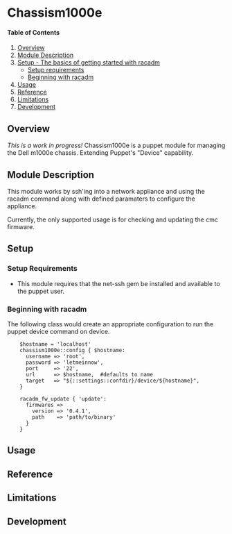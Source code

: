 # Chassism1000e

#### Table of Contents

1. [Overview](#overview)
2. [Module Description](#module-description)
3. [Setup - The basics of getting started with racadm](#setup)
    * [Setup requirements](#setup-requirements)
    * [Beginning with racadm](#beginning-with-racadm)
4. [Usage](#usage)
5. [Reference](#reference)
5. [Limitations](#limitations)
6. [Development](#development)

## Overview

_This is a work in progress!_
Chassism1000e is a puppet module for managing the Dell m1000e chassis.  Extending Puppet's "Device" capability.

## Module Description

This module works by ssh'ing into a network appliance and using the racadm command along with defined paramaters to configure the appliance.

Currently, the only supported usage is for checking and updating the cmc firmware.

## Setup

### Setup Requirements

* This module requires that the net-ssh gem be installed and available to the puppet user.

### Beginning with racadm

The following class would create an appropriate configuration to run the puppet device command on device.

```puppet
    $hostname = 'localhost'
    chassism1000e::config { $hostname:
      username => 'root',
      password => 'letmeinnow',
      port     => '22',
      url      => $hostname,  #defaults to name
      target   => "${::settings::confdir}/device/${hostname}",
    }
    
    racadm_fw_update { 'update':
      firmwares =>
        version => '0.4.1',
        path    => 'path/to/binary'
      }
    }
```

## Usage


## Reference


## Limitations



## Development


